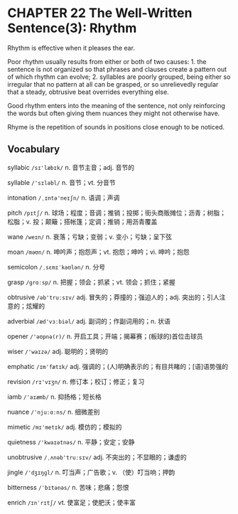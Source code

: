 # CHAPTER 22 The Well-Written Sentence(3): Rhythm

Rhythm is effective when it pleases the ear.

Poor rhythm usually results from either or both of two causes: 1. the sentence is not organized so that phrases and clauses create a pattern out of which rhythm can evolve; 2. syllables are poorly grouped, being either so irregular that no pattern at all can be grasped, or so unrelievedly regular that a steady, obtrusive beat overrides everything else.

Good rhythm enters into the meaning of the sentence, not only reinforcing the words but often giving them nuances they might not otherwise have.

Rhyme is the repetition of sounds in positions close enough to be noticed.



## Vocabulary

syllabic `/sɪ'læbɪk/` n. 音节主音；adj. 音节的

syllable `/'sɪləbl/` n. 音节；vt. 分音节

intonation `/ˌɪntə'neɪʃn/` n. 语调；声调

pitch `/pɪtʃ/` n. 球场；程度；音调；推销；投掷；街头商贩摊位；沥青；树脂；松脂；v. 投；颠簸；搭帐篷；定调；推销；用沥青覆盖

wane `/weɪn/` n. 衰落；亏缺；变弱；v. 变小；亏缺；呈下弦

moan `/məʊn/` n. 呻吟声；抱怨声；vt. 抱怨；呻吟；vi. 呻吟；抱怨

semicolon `/ˌsɛmɪˈkəʊlən/` n. 分号

grasp `/ɡrɑːsp/` n. 把握；领会；抓紧；vt. 领会；抓住；紧握

obtrusive `/əb'truːsɪv/` adj. 冒失的；莽撞的；强迫人的；adj. 突出的；引人注意的；炫耀的

adverbial `/æd'vɜːbiəl/` adj. 副词的；作副词用的；n. 状语 

opener `/'əʊpnə(r)/` n. 开启工具；开端；揭幕赛；(板球的)首位击球员

wiser `/'waɪzə/` adj. 聪明的；贤明的

emphatic `/ɪm'fætɪk/` adj. 强调的；(人)明确表示的；有目共睹的；[语]语势强的

revision `/rɪ'vɪʒn/` n. 修订本；校订；修正；复习

iamb `/'aɪæmb/` n. 抑扬格；短长格

nuance `/ˈnjuːɑːns/` n. 细微差别

mimetic `/mɪ'metɪk/` adj. 模仿的；模拟的

quietness `/'kwaɪətnəs/` n. 平静；安定；安静

unobtrusive `/ˌʌnəb'truːsɪv/` adj. 不突出的；不显眼的；谦虚的

jingle `/'dʒɪŋɡl/` n. 叮当声；广告歌；v. （使）叮当响；押韵

bitterness `/ˈbɪtənəs/` n. 苦味；悲痛；怨恨

enrich `/ɪnˈrɪtʃ/` vt. 使富足；使肥沃；使丰富


